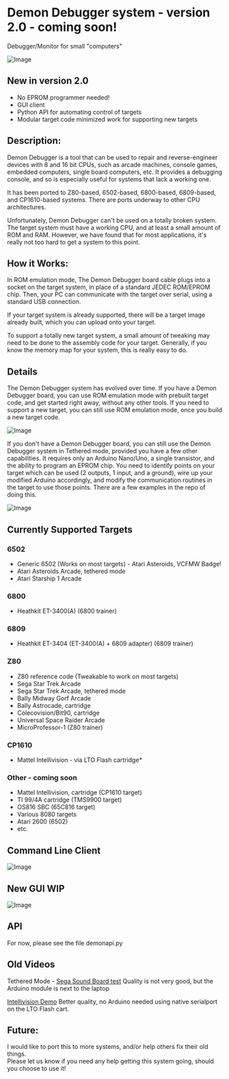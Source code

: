 # Demon Debugger system - version 2.0 - coming soon!

Debugger/Monitor for small "computers"

![Image](img/RevDRender.png)

## New in version 2.0

* No EPROM programmer needed!
* GUI client
* Python API for automating control of targets
* Modular target code minimized work for supporting new targets

## Description:

Demon Debugger is a tool that can be used to repair and reverse-engineer devices with 8 and 16 bit CPUs, such as arcade machines, console games, embedded computers, single board computers, etc.  It provides a debugging console, and so is especially useful for systems that lack a working one.

It has been ported to Z80-based, 6502-based, 6800-based, 6809-based, and CP1610-based systems.  There are ports underway to other CPU architectures.

Unfortunately, Demon Debugger can't be used on a totally broken system.  The target system must have a working CPU, and at least a small amount of ROM and RAM.  However, we have found that for most applications, it's really not too hard to get a system to this point.

## How it Works:

In ROM emulation mode, The Demon Debugger board cable plugs into a socket on the target system, in place of a standard JEDEC ROM/EPROM chip.  Then, your PC can communicate with the target over serial, using a standard USB connection.

If your target system is already supported, there will be a target image already built, which you can upload onto your target.  

To support a totally new target system, a small amount of tweaking may need to be done to the assembly code for your target. Generally, if you know the memory map for your system, this is really easy to do.

## Details

The Demon Debugger system has evolved over time.  If you have a Demon Debugger board, you can use ROM emulation mode with prebuilt target code, and get started right away, without any other tools.  If you need to support a new target, you can still use ROM emulation mode, once you build a new target code.

![Image](img/RomEmulationMode.png)

If you don't have a Demon Debugger board, you can still use the Demon Debugger system in Tethered mode, provided you have a few other capabilities.  It requires only an Arduino Nano/Uno, a single transistor, and the ability to program an EPROM chip.  You need to identify points on your target which can be used (2 outputs, 1 input, and a ground), wire up your modified Arduino accordingly, and modify the communication routines in the target to use those points.  There are a few examples in the repo of doing this.

![Image](img/TetheredMode.png)

## Currently Supported Targets

### 6502
* Generic 6502 (Works on most targets) - Atari Asteroids, VCFMW Badge!
* Atari Asteroids Arcade, tethered mode
* Atari Starship 1 Arcade

### 6800
* Heathkit ET-3400(A) (6800 trainer)

### 6809
* Heathkit ET-3404 (ET-3400(A) + 6809 adapter) (6809 trainer)

### Z80
* Z80 reference code (Tweakable to work on most targets)
* Sega Star Trek Arcade
* Sega Star Trek Arcade, tethered mode
* Bally Midway Gorf Arcade 
* Bally Astrocade, cartridge
* Colecovision/Bit90, cartridge
* Universal Space Raider Arcade
* MicroProfessor-1 (Z80 trainer)

### CP1610
* Mattel Intellivision - via LTO Flash cartridge*

### Other - coming soon
* Mattel Intellivision, cartridge (CP1610 target)
* TI 99/4A cartridge (TMS9900 target)
* OS816 SBC (65C816 target)
* Various 8080 targets
* Atari 2600 (6502)
* etc.

## Command Line Client

![Image](img/demon_screen.png)

## New GUI WIP

![Image](img/DemonDebuggerGUI.png)

## API

For now, please see the file demonapi.py

## Old Videos

Tethered Mode - [Sega Sound Board test](https://www.youtube.com/watch?v=uYlbb8uPjoU) Quality is not very good, but the Arduino module is next to the laptop

[Intellivision Demo](https://www.youtube.com/watch?v=_8YfCMpHLhY) Better quality, no Arduino needed using native serialport on the LTO Flash cart.

## Future:

I would like to port this to more systems, and/or help others fix their old things.  
Please let us know if you need any help getting this system going, should you choose to use it!
